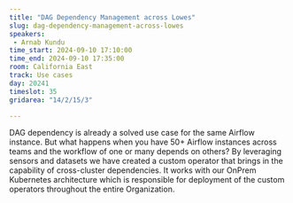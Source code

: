 ```yaml
---
title: "DAG Dependency Management across Lowes"
slug: dag-dependency-management-across-lowes
speakers:
 - Arnab Kundu
time_start: 2024-09-10 17:10:00
time_end: 2024-09-10 17:35:00
room: California East
track: Use cases
day: 20241
timeslot: 35
gridarea: "14/2/15/3"

---
```


DAG dependency is already a solved use case for the same Airflow instance. But what happens when you have 50+ Airflow instances across teams and the workflow of one or many depends on others? By leveraging sensors and datasets we have created a custom operator that brings in the capability of cross-cluster dependencies. It works with our OnPrem Kubernetes architecture which is responsible for deployment of the custom operators throughout the entire Organization.